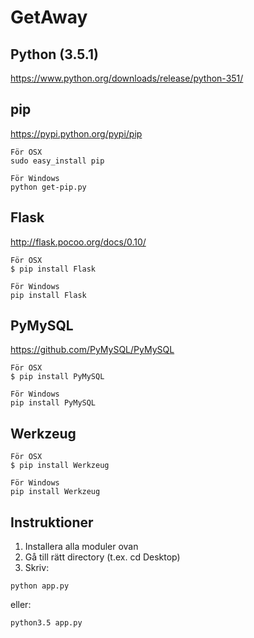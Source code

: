 # GetAway

Python (3.5.1)
------
https://www.python.org/downloads/release/python-351/

pip
------
https://pypi.python.org/pypi/pip
```
För OSX
sudo easy_install pip

För Windows
python get-pip.py
```
Flask
------
http://flask.pocoo.org/docs/0.10/
```
För OSX
$ pip install Flask

För Windows
pip install Flask
```
PyMySQL
------
https://github.com/PyMySQL/PyMySQL
```
För OSX
$ pip install PyMySQL

För Windows
pip install PyMySQL
```

Werkzeug
------
```
För OSX
$ pip install Werkzeug

För Windows
pip install Werkzeug
```

Instruktioner
------
1. Installera alla moduler ovan
2. Gå till rätt directory (t.ex. cd Desktop)
3. Skriv:
```
python app.py
```
eller:
```
python3.5 app.py
```
